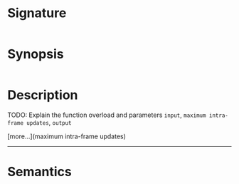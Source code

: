 # Signature
```vikid-signature
```

# Synopsis
```vikid-synopsis
```

# Description
TODO: Explain the function overload and parameters `input`, `maximum intra-frame updates`, `output`

[more...](maximum intra-frame updates)

----
# Semantics